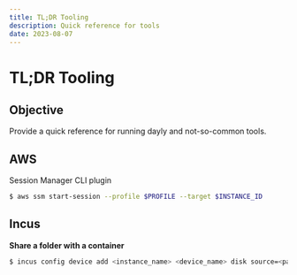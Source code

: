 ```yaml
---
title: TL;DR Tooling
description: Quick reference for tools
date: 2023-08-07
---
```

# TL;DR Tooling

## Objective

Provide a quick reference for running dayly and not-so-common tools.

## AWS

Session Manager CLI plugin

```bash
$ aws ssm start-session --profile $PROFILE --target $INSTANCE_ID
```

## Incus
**Share a folder with a container**
```bash
$ incus config device add <instance_name> <device_name> disk source=<path_on_host> path=<path_in_instance>
```